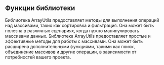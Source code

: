 ## Функции библиотеки
Библиотека ArrayUtils предоставляет методы для выполнения операций над массивами, таких как сортировка и фильтрация. Она может быть полезна в различных сценариях, когда нужно манипулировать массивами данных.
Библиотека ArrayUtils предоставляет простые и эффективные методы для работы с массивами. Она может быть расширена дополнительными функциями, такими как поиск, объединение массивов и другие операции, в зависимости от потребностей вашего проекта.
